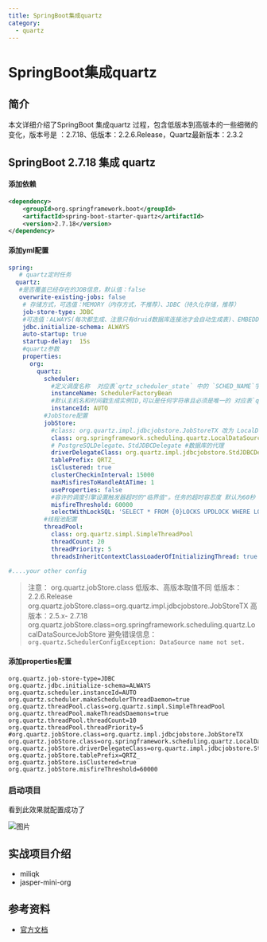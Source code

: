```yaml
---
title: SpringBoot集成quartz
category:
  - quartz
---
```


# SpringBoot集成quartz


## 简介

本文详细介绍了SpringBoot 集成quartz 过程，包含低版本到高版本的一些细微的变化，版本号是 ：2.7.18、低版本：2.2.6.Release，Quartz最新版本：2.3.2


## SpringBoot 2.7.18 集成 quartz 

#### 添加依赖

```xml
<dependency>
    <groupId>org.springframework.boot</groupId>
    <artifactId>spring-boot-starter-quartz</artifactId>
    <version>2.7.18</version>
</dependency>
```

#### 添加yml配置

```yml
spring:
   # quartz定时任务
  quartz:
   #是否覆盖已经存在的JOB信息，默认值：false
   overwrite-existing-jobs: false
    # 存储方式，可选值：MEMORY（内存方式，不推荐）、JDBC（持久化存储，推荐）
    job-store-type: JDBC
    #可选值：ALWAYS(每次都生成、注意只有druid数据库连接池才会自动生成表)、EMBEDDED(仅初始化嵌入式数据源)、NEVER(不初始化数据源)。
    jdbc.initialize-schema: ALWAYS
    auto-startup: true
    startup-delay:  15s
    #quartz参数
    properties:
      org:
        quartz:
          scheduler:
            #定义调度名称  对应表`qrtz_scheduler_state` 中的 `SCHED_NAME`字段
            instanceName: SchedulerFactoryBean
            #默认主机名和时间戳生成实例ID,可以是任何字符串且必须是唯一的 对应表`qrtz_scheduler_state` 中的`INSTANCE_NAME`字段
            instanceId: AUTO
          #JobStore配置
          jobStore:
            #class: org.quartz.impl.jdbcjobstore.JobStoreTX 改为 LocalDataSourceJobStore
            class: org.springframework.scheduling.quartz.LocalDataSourceJobStore
            # PostgreSQLDelegate、StdJDBCDelegate #数据库的代理
            driverDelegateClass: org.quartz.impl.jdbcjobstore.StdJDBCDelegate
            tablePrefix: QRTZ_
            isClustered: true
            clusterCheckinInterval: 15000
            maxMisfiresToHandleAtATime: 1
            useProperties: false
            #容许的调度引擎设置触发器超时的"临界值"。任务的超时容忍度 默认为60秒（这里单位为毫秒）
            misfireThreshold: 60000
            selectWithLockSQL: 'SELECT * FROM {0}LOCKS UPDLOCK WHERE LOCK_NAME = ?'
          #线程池配置
          threadPool:
            class: org.quartz.simpl.SimpleThreadPool
            threadCount: 20
            threadPriority: 5
            threadsInheritContextClassLoaderOfInitializingThread: true
            
#....your other config
```

> 注意： org.quartz.jobStore.class  低版本、高版本取值不同
> 低版本：2.2.6.Release
>org.quartz.jobStore.class=org.quartz.impl.jdbcjobstore.JobStoreTX
> 高版本：2.5.x- 2.7.18
>org.quartz.jobStore.class=org.springframework.scheduling.quartz.LocalDataSourceJobStore
>避免错误信息：`org.quartz.SchedulerConfigException: DataSource name not set.`

#### 添加properties配置

```
org.quartz.job-store-type=JDBC
org.quartz.jdbc.initialize-schema=ALWAYS
org.quartz.scheduler.instanceId=AUTO
org.quartz.scheduler.makeSchedulerThreadDaemon=true
org.quartz.threadPool.class=org.quartz.simpl.SimpleThreadPool
org.quartz.threadPool.makeThreadsDaemons=true
org.quartz.threadPool.threadCount=10
org.quartz.threadPool.threadPriority=5
#org.quartz.jobStore.class=org.quartz.impl.jdbcjobstore.JobStoreTX
org.quartz.jobStore.class=org.springframework.scheduling.quartz.LocalDataSourceJobStore
org.quartz.jobStore.driverDelegateClass=org.quartz.impl.jdbcjobstore.StdJDBCDelegate
org.quartz.jobStore.tablePrefix=QRTZ_
org.quartz.jobStore.isClustered=true
org.quartz.jobStore.misfireThreshold=60000

```


### 启动项目

看到此效果就配置成功了

![图片](https://mmbiz.qpic.cn/sz_mmbiz_png/bu5aWs1MtkhqXxz5yda1PRqsVEUmCrdicbWEiaYd2pVFB0h8DC3L3zU5dYBuZnh2xhFDVmDVYL9VYtic8jfPhxOeQ/640?wx_fmt=png&from=appmsg&tp=webp&wxfrom=5&wx_lazy=1)

## 实战项目介绍

* miliqk
* jasper-mini-org

## 参考资料

* [官方文档](https://www.quartz-scheduler.org/)